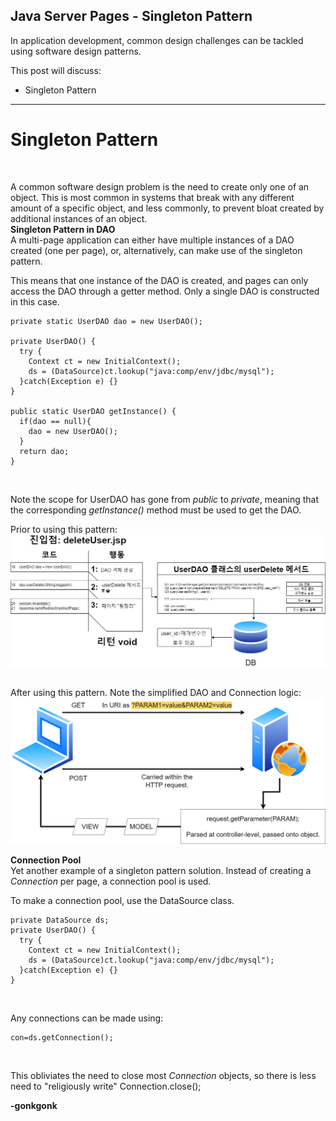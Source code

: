 ## Java Server Pages - Singleton Pattern

In application development, common design challenges can be tackled using software design patterns.

This post will discuss:
* Singleton Pattern

---

# Singleton Pattern
<br>

A common software design problem is the need to create only one of an object. This is most common in systems that break with any different amount of a specific object, and less commonly, to prevent bloat created by additional instances of an object.
<br>
**Singleton Pattern in DAO**
<br>
A multi-page application can either have multiple instances of a DAO created (one per page), or, alternatively, can make use of the singleton pattern.

This means that one instance of the DAO is created, and pages can only access the DAO through a getter method. Only a single DAO is constructed in this case.

<pre><code class="language-java">private static UserDAO dao = new UserDAO();

private UserDAO() {
  try {
    Context ct = new InitialContext();
    ds = (DataSource)ct.lookup("java:comp/env/jdbc/mysql");
  }catch(Exception e) {}
}

public static UserDAO getInstance() {
  if(dao == null){
    dao = new UserDAO();
  }
  return dao;
}
</code></pre>
<br>

Note the scope for UserDAO has gone from *public* to *private*, meaning that the corresponding *getInstance()* method must be used to get the DAO.
<br>

Prior to using this pattern:
<img src="https://raw.githubusercontent.com/gonkmetrics/gonkmetrics.github.io/main/_posts/_img/jsp6.jpg" style="display: block; margin-left: auto; margin-right: auto;">
<br>

After using this pattern. Note the simplified DAO and Connection logic:
<img src="https://raw.githubusercontent.com/gonkmetrics/gonkmetrics.github.io/main/_posts/_img/jsp7.jpg" style="display: block; margin-left: auto; margin-right: auto;">
<br>
**Connection Pool**
<br>
Yet another example of a singleton pattern solution. Instead of creating a *Connection* per page, a connection pool is used.

To make a connection pool, use the DataSource class.
<pre><code class="language-java">private DataSource ds;
private UserDAO() {
  try {
    Context ct = new InitialContext();
    ds = (DataSource)ct.lookup("java:comp/env/jdbc/mysql");
  }catch(Exception e) {}
}
</code></pre>
<br>

Any connections can be made using:
<pre><code class="language-java">con=ds.getConnection();
</code></pre>
<br>

This obliviates the need to close most *Connection* objects, so there is less need to "religiously write" Connection.close();


**-gonkgonk**
